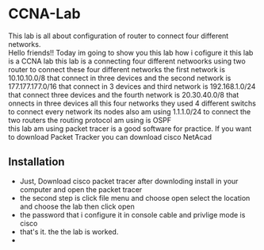 # CCNA-Lab
This lab is all about configuration of router to connect four different networks.<br/>
Hello friends!!
Today im  going to show you this lab how i cofigure it this lab is a CCNA lab this lab is a connecting four different netwoorks using two router to connect these four different networks the first network is  10.10.10.0/8 that connect in three devices and the second network is 177.177.177.0/16 that connect in 3 devices and third network is 192.168.1.0/24 that connect three devices and the fourth network is 20.30.40.0/8 that onnects in three devices all this four networks they used 4 different switchs to connect every network its nodes also am using 1.1.1.0/24 to connect the two routers the routing protocol am using is OSPF <br/>
this lab am using packet tracer  is a good software for practice. If you want to download Packet Tracker you can download cisco NetAcad

## Installation

- Just, Download cisco packet tracer after downloding install in your computer and open the packet tracer
- the second step is click file menu and choose open select the location and choose the lab then click open
- the password that i configure it in console cable and privlige mode is cisco
-  that's it. the the lab is worked.
-  
